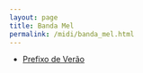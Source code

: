```yaml
---
layout: page
title: Banda Mel
permalink: /midi/banda_mel.html
---
```


* [Prefixo de Verão](http://www.victor3d.com.br/midi/salvador.mid)
